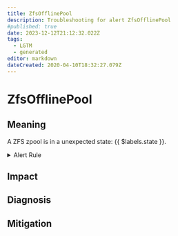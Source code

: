 ```yaml
---
title: ZfsOfflinePool
description: Troubleshooting for alert ZfsOfflinePool
#published: true
date: 2023-12-12T21:12:32.022Z
tags: 
  - LGTM
  - generated
editor: markdown
dateCreated: 2020-04-10T18:32:27.079Z
---
```


# ZfsOfflinePool

## Meaning
[//]: # "Short paragraph that explains what the alert means"
A ZFS zpool is in a unexpected state: {{ $labels.state }}.

<details>
  <summary>Alert Rule</summary>

{{% rule "zfs/node-exporter.yml" "ZfsOfflinePool" %}}

{{% comment %}}

```yaml
alert: ZfsOfflinePool
expr: node_zfs_zpool_state{state!="online"} > 0
for: 1m
labels:
    severity: critical
annotations:
    summary: ZFS offline pool (instance {{ $labels.instance }})
    description: |-
        A ZFS zpool is in a unexpected state: {{ $labels.state }}.
          VALUE = {{ $value }}
          LABELS = {{ $labels }}
    runbook: https://github.com/srerun/prometheus-alerts/blob/main/content/runbooks/node-exporter/ZfsOfflinePool.md

```

{{% /comment %}}

</details>


## Impact
[//]: # "What could / will happen if the alert is not addressed"



## Diagnosis
[//]: # "Steps to take to identify the cause of the problem"



## Mitigation
[//]: # "The steps necessary to resolve the alert"
